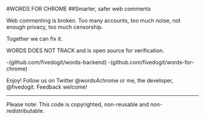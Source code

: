 #WORDS FOR CHROME
##Smarter, safer web comments

Web commenting is broken. Too many accounts, too much noise, not enough privacy, too much censorship. 

Together we can fix it. 

WORDS DOES NOT TRACK and is open source for verification. 

-(github.com/fivedogit/words-backend)
-(github.com/fivedogit/words-for-chrome)

Enjoy! Follow us on Twitter @words4chrome or me, the developer, @fivedogit. Feedback welcome!

---------------

Please note: This code is copyrighted, non-reusable and non-redistributable.